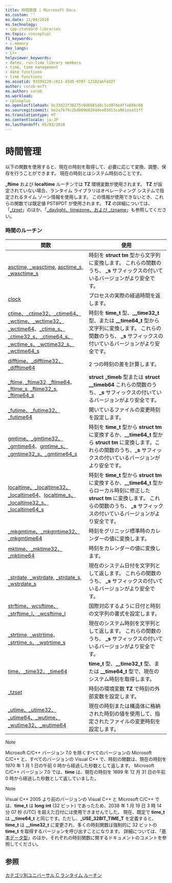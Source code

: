 ```yaml
---
title: 時間管理 | Microsoft Docs
ms.custom: ''
ms.date: 11/04/2016
ms.technology:
- cpp-standard-libraries
ms.topic: conceptual
f1_keywords:
- c.memory
dev_langs:
- C++
helpviewer_keywords:
- dates, run-time library members
- time, time management
- date functions
- time functions
ms.assetid: 93599220-c011-45d5-978f-12182abfdd2f
author: corob-msft
ms.author: corob
ms.workload:
- cplusplus
ms.openlocfilehash: 8c33d22f30275c9d6581d6c1cd97de4ffe68bc08
ms.sourcegitcommit: be2a7679c2bd80968204dee03d13ca961eaa31ff
ms.translationtype: HT
ms.contentlocale: ja-JP
ms.lasthandoff: 05/03/2018
---
```

# <a name="time-management"></a>時間管理

以下の関数を使用すると、現在の時刻を取得して、必要に応じて変換、調整、保存を行うことができます。 現在の時刻とはシステム時刻のことです。

 **_ftime** および **localtime** ルーチンでは **TZ** 環境変数が使用されます。 **TZ** が設定されていない場合、ランタイム ライブラリはオペレーティング システムで指定されるタイム ゾーン情報を使用します。 この情報が使用できないとき、これらの関数では既定値 PST8PDT が使用されます。 **TZ** の詳細については、「[_tzset](../c-runtime-library/reference/tzset.md)」のほか、「[_daylight、timezone、および _tzname](../c-runtime-library/daylight-dstbias-timezone-and-tzname.md)」も参照してください。

### <a name="time-routines"></a>時間のルーチン

|関数|使用|
|--------------|---------|
|[asctime, _wasctime](../c-runtime-library/reference/asctime-wasctime.md), [asctime_s, _wasctime_s](../c-runtime-library/reference/asctime-s-wasctime-s.md)|時刻を **struct tm** 型から文字列に変換します。 これらの関数のうち、 **_s** サフィックスの付いているバージョンがより安全です。|
|[clock](../c-runtime-library/reference/clock.md)|プロセスの実際の経過時間を返します。|
|[ctime、_ctime32、_ctime64、_wctime、_wctime32、_wctime64](../c-runtime-library/reference/ctime-ctime32-ctime64-wctime-wctime32-wctime64.md)、[_ctime_s、_ctime32_s、_ctime64_s、_wctime_s、_wctime32_s、_wctime64_s](../c-runtime-library/reference/ctime-s-ctime32-s-ctime64-s-wctime-s-wctime32-s-wctime64-s.md)|時刻を **time_t** 型、**__time32_t** 型、または **__time64_t** 型から文字列に変換します。 これらの関数のうち、 **_s** サフィックスの付いているバージョンがより安全です。|
|[difftime、_difftime32、_difftime64](../c-runtime-library/reference/difftime-difftime32-difftime64.md)|2 つの時刻の差を計算します。|[System::DateTime::Subtract](https://msdn.microsoft.com/en-us/library/system.datetime.subtract.aspx)|
|[_ftime, _ftime32, _ftime64](../c-runtime-library/reference/ftime-ftime32-ftime64.md)、[_ftime_s, _ftime32_s, _ftime64_s](../c-runtime-library/reference/ftime-s-ftime32-s-ftime64-s.md)|**struct _timeb** 型または **struct __timeb64** これらの関数のうち、**_s** サフィックスの付いているバージョンがより安全です。|
|[_futime、_futime32、_futime64](../c-runtime-library/reference/futime-futime32-futime64.md)|開いているファイルの変更時刻を設定します。|
|[gmtime、_gmtime32、_gmtime64](../c-runtime-library/reference/gmtime-gmtime32-gmtime64.md)、[gmtime_s、_gmtime32_s、_gmtime64_s](../c-runtime-library/reference/gmtime-s-gmtime32-s-gmtime64-s.md)|時刻を **time_t** 型から **struct tm** に変換するか、**__time64_t** 型から **struct tm** に変換します。これらの関数のうち、**_s** サフィックスの付いているバージョンがより安全です。|
|[localtime、_localtime32、_localtime64](../c-runtime-library/reference/localtime-localtime32-localtime64.md)、[localtime_s、_localtime32_s、_localtime64_s](../c-runtime-library/reference/localtime-s-localtime32-s-localtime64-s.md)|時刻を **time_t** 型から **struct tm** に変換するか、**__time64_t** 型からローカル時刻に修正した **struct tm** に変換します。 これらの関数のうち、 **_s** サフィックスの付いているバージョンがより安全です。|
|[_mkgmtime、_mkgmtime32、_mkgmtime64](../c-runtime-library/reference/mkgmtime-mkgmtime32-mkgmtime64.md)|時刻をグリニッジ標準時のカレンダーの値に変換します。|
|[mktime、_mktime32、_mktime64](../c-runtime-library/reference/mktime-mktime32-mktime64.md)|時刻をカレンダーの値に変換します。|
|[_strdate, _wstrdate](../c-runtime-library/reference/strdate-wstrdate.md), [_strdate_s, _wstrdate_s](../c-runtime-library/reference/strdate-s-wstrdate-s.md)|現在のシステム日付を文字列として返します。 これらの関数のうち、 **_s** サフィックスの付いているバージョンがより安全です。|
|[strftime、wcsftime、_strftime_l、_wcsftime_l](../c-runtime-library/reference/strftime-wcsftime-strftime-l-wcsftime-l.md)|国際対応するように日付と時刻の文字列の書式を設定します。|
|[_strtime, _wstrtime](../c-runtime-library/reference/strtime-wstrtime.md)、 [_strtime_s、_wstrtime_s](../c-runtime-library/reference/strtime-s-wstrtime-s.md)|現在のシステム時刻を文字列として返します。 これらの関数のうち、 **_s** サフィックスの付いているバージョンがより安全です。|
|[time、_time32、_time64](../c-runtime-library/reference/time-time32-time64.md)|**time_t** 型、**__time32_t** 型、または **__time64_t** 型で、現在のシステム時刻を取得します。|
|[_tzset](../c-runtime-library/reference/tzset.md)|時刻の環境変数 **TZ** で時刻の外部変数を設定します。|
|[_utime、_utime32、_utime64、_wutime、_wutime32、_wutime64](../c-runtime-library/reference/utime-utime32-utime64-wutime-wutime32-wutime64.md)|現在の時刻または構造体に格納された時刻の値を使用して、指定されたファイルの変更時刻を設定します。|

> [!NOTE]
> Microsoft C/C++ バージョン 7.0 を除くすべてのバージョンの Microsoft C/C++ と、すべてのバージョンの Visual C++ で、時刻の関数は、現在の時刻を 1970 年 1 月 1 日の午前 0 時から経過した秒数として返します。 Microsoft C/C++ バージョン 7.0 では、**time** は、現在の時刻を 1899 年 12 月 31 日の午前 0 時から経過した秒数として返していました。

> [!NOTE]
> Visual C++ 2005 より前のバージョンの Visual C++ と Microsoft C/C++ では、**time_t** は **long** **int** (32 ビット) であったため、2038 年 1 月 19 日 3 時 14 分 07 秒 (UTC) を超えた日付には使用できませんでした。 現在、既定で **time_t** は **__time64_t** と同じです。ただし、**_USE_32BIT_TIME_T** を定義すると、**time_t** は **__time32_t** に変更され、多くの時刻関数は強制的に 32 ビットの **time_t** を取得するバージョンを呼び出すことになります。 詳細については、「[基本データ型](../c-runtime-library/standard-types.md)」のほか、それぞれの時刻関数に関するドキュメントのコメントを参照してください。

## <a name="see-also"></a>参照

[カテゴリ別ユニバーサル C ランタイム ルーチン](../c-runtime-library/run-time-routines-by-category.md)<br/>
